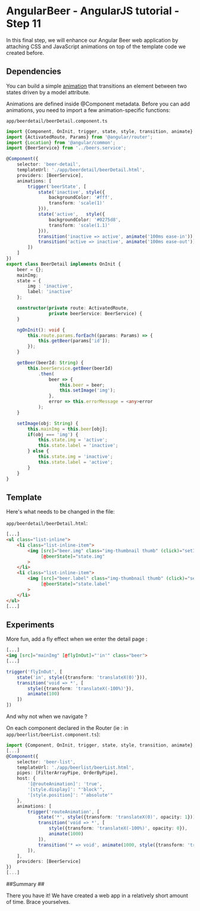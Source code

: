 # AngularBeer - AngularJS tutorial - Step 11 #

In this final step, we will enhance our Angular Beer web application by attaching CSS and JavaScript animations on top of the template code we created before.

## Dependencies ##

You can build a simple [animation](https://angular.io/docs/ts/latest/guide/animations.html) that transitions an element between two states driven by a model attribute.

Animations are defined inside @Component metadata. Before you can add animations, you need to import a few animation-specific functions:

`app/beerdetail/beerDetail.component.ts`

```typescript
import {Component, OnInit, trigger, state, style, transition, animate} from '@angular/core';
import {ActivatedRoute, Params} from '@angular/router';
import {Location} from '@angular/common';
import {BeerService} from '../beers.service';

@Component({
    selector: 'beer-detail',
    templateUrl: './app/beerdetail/beerDetail.html',
    providers: [BeerService],
    animations: [
        trigger('beerState', [
            state('inactive', style({
                backgroundColor: '#fff',
                transform: 'scale(1)'
            })),
            state('active',   style({
                backgroundColor: '#0275d8',
                transform: 'scale(1.1)'
            })),
            transition('inactive => active', animate('100ms ease-in')),
            transition('active => inactive', animate('100ms ease-out'))
        ])
    ]
})
export class BeerDetail implements OnInit {
    beer = {};
    mainImg;
    state = {
        img : 'inactive',
        label: 'inactive'
    };

    constructor(private route: ActivatedRoute,
                private beerService: BeerService) {
    }

    ngOnInit(): void {
        this.route.params.forEach((params: Params) => {
            this.getBeer(params['id']);
        });
    }

    getBeer(beerId: String) {
        this.beerService.getBeer(beerId)
            .then(
                beer => {
                    this.beer = beer;
                    this.setImage('img');
                },
                error => this.errorMessage = <any>error
            );
    }

    setImage(obj: String) {
        this.mainImg = this.beer[obj];
        if(obj === 'img') {
            this.state.img = 'active';
            this.state.label = 'inactive';
        } else {
            this.state.img = 'inactive';
            this.state.label = 'active';
        }
    }
}
```


## Template ##

Here's what needs to be changed in the file:

`app/beerdetail/beerDetail.html`:

```html
[...]
<ul class="list-inline">
    <li class="list-inline-item">
        <img [src]="beer.img" class="img-thumbnail thumb" (click)="setImage('img')"
             [@beerState]="state.img"
        >
    </li>
    <li class="list-inline-item">
        <img [src]="beer.label" class="img-thumbnail thumb" (click)="setImage('label')"
             [@beerState]="state.label"
        >
    </li>
</ul>
[...]
```

## Experiments ##

More fun, add a fly effect when we enter the detail page :

```html
[...]
<img [src]="mainImg" [@flyInOut]="'in'" class="beer">
[...]
```

```typescript
trigger('flyInOut', [
    state('in', style({transform: 'translateX(0)'})),
    transition('void => *', [
        style({transform: 'translateX(-100%)'}),
        animate(100)
    ])
])
```


And why not when we navigate ?

On each component declared in the Router (ie : in `app/beerlist/beerList.component.ts`):

```typescript
import {Component, OnInit, trigger, state, style, transition, animate} from '@angular/core';
[...]
@Component({
    selector: 'beer-list',
    templateUrl: './app/beerlist/beerList.html',
    pipes: [FilterArrayPipe, OrderByPipe],
    host: {
        '[@routeAnimation]': 'true',
        '[style.display]': "'block'",
        '[style.position]': "'absolute'"
    },
    animations: [
        trigger('routeAnimation', [
            state('*', style({transform: 'translateX(0)', opacity: 1})),
            transition('void => *', [
                style({transform: 'translateX(-100%)', opacity: 0}),
                animate(1000)
            ]),
            transition('* => void', animate(1000, style({transform: 'translateX(100%)', opacity: 0})))
        ]),
    ],
    providers: [BeerService]
})
[...]
```


##Summary ##

There you have it! We have created a web app in a relatively short amount of time. Brace yourselves.